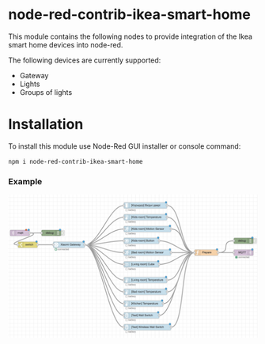 # node-red-contrib-ikea-smart-home

This module contains the following nodes to provide integration of the Ikea smart home devices into node-red.

The following devices are currently supported:

* Gateway
* Lights
* Groups of lights

# Installation
To install this module use Node-Red GUI installer or console command:

```
npm i node-red-contrib-ikea-smart-home
```

### Example


![Example](example.png)